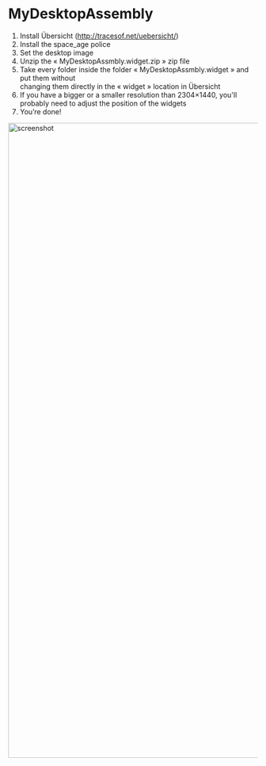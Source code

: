 # MyDesktopAssembly

1. Install Übersicht (http://tracesof.net/uebersicht/)
2. Install the space_age police
3. Set the desktop image
4. Unzip the « MyDesktopAssmbly.widget.zip » zip file
5. Take every folder inside the folder « MyDesktopAssmbly.widget » and put them without         
   changing them directly in the « widget » location in Übersicht  
6. If you have a bigger or a smaller resolution than 2304×1440, you'll probably need to 
   adjust the position of the widgets
7. You’re done!

<img width="1280" alt="screenshot" src="https://cloud.githubusercontent.com/assets/22483186/19020631/c9a4cbce-88ae-11e6-87ad-f1f4a934bd19.png">

